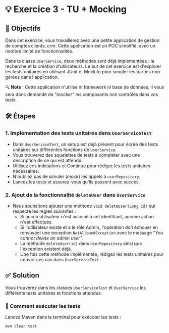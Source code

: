# 💡 Exercice 3 - TU + Mocking

## 🎯 Objectifs
Dans cet exercice, vous travaillerez avec une petite application de gestion de comptes clients, _crm_. Cette application est un POC simplifié, avec un nombre limité de fonctionnalités.

Dans la classe `UserService`, deux méthodes sont déjà implémentées : la recherche et la création d'utilisateurs. Le but de cet exercice est d'explorer les tests unitaires en utilisant JUnit et Mockito pour simuler les parties non gérées dans l'application.

🔍 **Note** : Cette application n'utilise ni framework ni base de données, il vous sera donc demandé de _"mocker"_ les composants non contrôlés dans vos tests.

## 🛠️ Étapes

### 1. Implémentation des tests unitaires dans `UserServiceTest`

- Dans `UserServiceTest`, un setup est déjà présent pour écrire des tests unitaires sur différentes fonctions de `UserService`.
- Vous trouverez des squelettes de tests à compléter avec une description de ce qui est attendu.
- Utilisez ces indications et Continue pour rédiger les tests unitaires nécessaires.
- N'oubliez pas de simuler (_mock_) les appels à `userRepository`.
- Lancez les tests et assurez-vous qu'ils passent avec succès.

### 2. Ajout de la fonctionnalité `deleteUser` dans `UserService`

- Nous souhaitons ajouter une méthode `void deleteUser(Long id)` qui respecte les règles suivantes :
  - Si aucun utilisateur n'est associé à cet identifiant, aucune action n'est effectuée.
  - Si l'utilisateur existe et a le rôle Admin, l'opération doit échouer en renvoyant une exception `NotAllowedException` avec le message _"You cannot delete an admin user"_.
  - La méthode `deleteUser(id)` dans `UserRepository` ainsi que l'exception existent déjà.
  - Une fois cette méthode implémentée, rédigez les tests unitaires pour couvrir ces cas dans `UserServiceTest`.


## ✅ Solution
Vous trouverez dans les classes `UserServiceTest` et `UserService` les différents tests unitaires et fonctions attendus.

### 🚀 Comment exécuter les tests
Lancez Maven dans le terminal pour exécuter les tests :

```bash
mvn clean test
```
